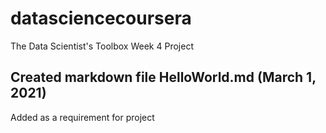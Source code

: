 # datasciencecoursera
The Data Scientist's Toolbox Week 4 Project
## Created markdown file HelloWorld.md (March 1, 2021)
Added as a requirement for project
